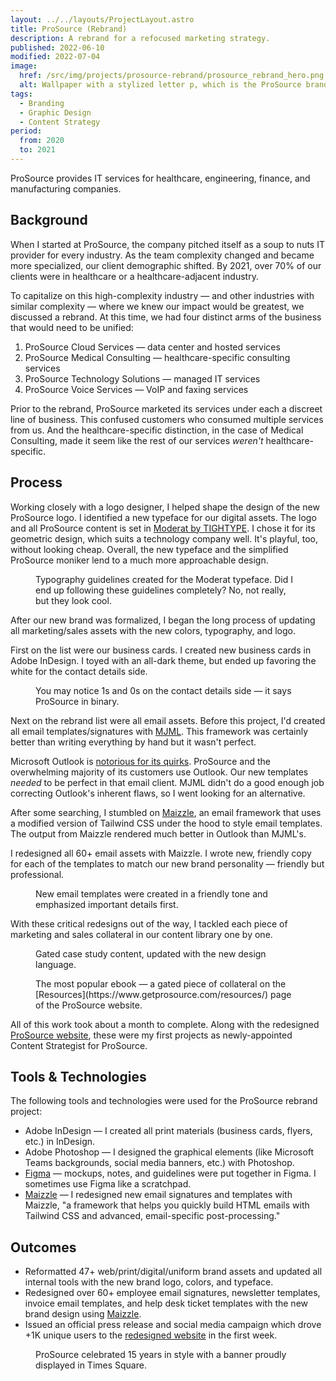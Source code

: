 ```yaml
---
layout: ../../layouts/ProjectLayout.astro
title: ProSource (Rebrand)
description: A rebrand for a refocused marketing strategy.
published: 2022-06-10
modified: 2022-07-04
image:
  href: /src/img/projects/prosource-rebrand/prosource_rebrand_hero.png
  alt: Wallpaper with a stylized letter p, which is the ProSource brandmark.
tags: 
  - Branding
  - Graphic Design
  - Content Strategy
period:
  from: 2020
  to: 2021
---
```


ProSource provides IT services for healthcare, engineering, finance, and manufacturing companies.

## Background

When I started at ProSource, the company pitched itself as a soup to nuts IT provider for every industry. As the team complexity changed and became more specialized, our client demographic shifted. By 2021, over 70% of our clients were in healthcare or a healthcare-adjacent industry.

To capitalize on this high-complexity industry — and other industries with similar complexity — where we knew our impact would be greatest, we discussed a rebrand. At this time, we had four distinct arms of the business that would need to be unified:

1. ProSource Cloud Services &mdash; data center and hosted services
2. ProSource Medical Consulting &mdash; healthcare-specific consulting services
3. ProSource Technology Solutions &mdash; managed IT services
4. ProSource Voice Services &mdash; VoIP and faxing services

Prior to the rebrand, ProSource marketed its services under each a discreet line of business. This confused customers who consumed multiple services from us. And the healthcare-specific distinction, in the case of Medical Consulting, made it seem like the rest of our services *weren't* healthcare-specific.

## Process

Working closely with a logo designer, I helped shape the design of the new ProSource logo. I identified a new typeface for our digital assets. The logo and all ProSource content is set in [Moderat by TIGHTYPE](https://tightype.com/typefaces/moderat). I chose it for its geometric design, which suits a technology company well. It's playful, too, without looking cheap. Overall, the new typeface and the simplified ProSource moniker lend to a much more approachable design.

<Figure
  image={{
    href: "/src/img/projects/prosource-rebrand/prosource_rebrand_type.png",
    alt: "A screenshot showcasing the letters, numbers, and symbols of the Moderat typeface."
  }}
>
  Typography guidelines created for the Moderat typeface. Did I end up following these guidelines completely? No, not really, but they look cool.
</Figure>

After our new brand was formalized, I began the long process of updating all marketing/sales assets with the new colors, typography, and logo.

First on the list were our business cards. I created new business cards in Adobe InDesign. I toyed with an all-dark theme, but ended up favoring the white for the contact details side.

<Figure
  image={{
    href: "/src/img/projects/prosource-rebrand/prosource_rebrand_bizcards.png",
    alt: "New ProSource business cards mockup. The side with contact details is shown with a white background a dark gray background."
  }}
>
  You may notice 1s and 0s on the contact details side — it says ProSource in binary.
</Figure>

Next on the rebrand list were all email assets. Before this project, I'd created all email templates/signatures with [MJML](https://mjml.io/). This framework was certainly better than writing everything by hand but it wasn't perfect. 

Microsoft Outlook is [notorious for its quirks](https://www.emailonacid.com/blog/article/email-development/how-to-code-emails-for-outlook-2016/). ProSource and the overwhelming majority of its customers use Outlook. Our new templates *needed* to be perfect in that email client. MJML didn't do a good enough job correcting Outlook's inherent flaws, so I went looking for an alternative.

After some searching, I stumbled on [Maizzle](https://maizzle.com/), an email framework that uses a modified version of Tailwind CSS under the hood to style email templates. The output from Maizzle rendered much better in Outlook than MJML's.

I redesigned all 60+ email assets with Maizzle. I wrote new, friendly copy for each of the templates to match our new brand personality — friendly but professional.

<Figure
  image={{
    href: "/src/img/projects/prosource-rebrand/prosource_rebrand_email.png",
    alt: "A picture of a redesigned email help desk ticket template created with Maizzle."
  }}
>
  New email templates were created in a friendly tone and emphasized important details first.
</Figure>

With these critical redesigns out of the way, I tackled each piece of marketing and sales collateral in our content library one by one.

<Figure
  image={{
    href: "/src/img/projects/prosource-rebrand/prosource_rebrand_casestudy.png",
    alt: "A case study sample updated with the new ProSource branding."
  }}
>
  Gated case study content, updated with the new design language.
</Figure>

<Figure
  image={{
    href: "/src/img/projects/prosource-rebrand/prosource_rebrand_ebook.png",
    alt: "An ebook cover with the title: Demystifying the Cloud. What it is and why you should care."
  }}
>
  The most popular ebook &mdash; a gated piece of collateral on the [Resources](https://www.getprosource.com/resources/) page of the ProSource website.
</Figure>

All of this work took about a month to complete. Along with the redesigned [ProSource website](/work/prosource-website), these were my first projects as newly-appointed Content Strategist for ProSource.

## Tools & Technologies

The following tools and technologies were used for the ProSource rebrand project:

- Adobe InDesign — I created all print materials (business cards, flyers, etc.) in InDesign.
- Adobe Photoshop — I designed the graphical elements (like Microsoft Teams backgrounds, social media banners, etc.) with Photoshop.
- [Figma](https://www.figma.com/) — mockups, notes, and guidelines were put together in Figma. I sometimes use Figma like a scratchpad.
- [Maizzle](https://maizzle.com/) — I redesigned new email signatures and templates with Maizzle, "a framework that helps you quickly build HTML emails with
Tailwind CSS and advanced, email-specific post-processing."

## Outcomes

- Reformatted 47+ web/print/digital/uniform brand assets and updated all internal tools with the new brand logo, colors, and typeface.
- Redesigned over 60+ employee email signatures, newsletter templates, invoice email templates, and help desk ticket templates with the new brand design using [Maizzle](https://maizzle.com/).
- Issued an official press release and social media campaign which drove +1K unique users to the [redesigned website](/work/prosource-website) in the first week.

<Figure
  image={{
    href: "/src/img/projects/prosource-rebrand/prosource_rebrand_timessquare.png",
    alt: "A picture of the ProSource logo display in Times Square, New York City."
  }}
>
  ProSource celebrated 15 years in style with a banner proudly displayed in Times Square.
</Figure>
